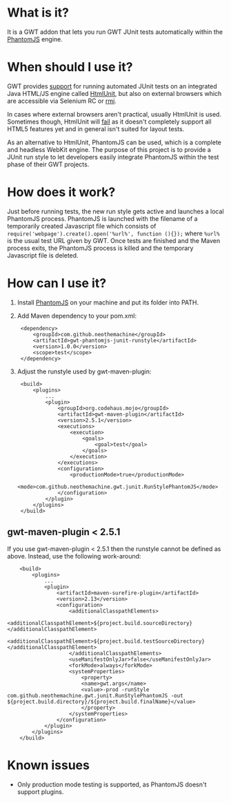 What is it?
===========

It is a GWT addon that lets you run GWT JUnit tests automatically within the
[PhantomJS](http://phantomjs.org/) engine.

When should I use it?
====================

GWT provides [support](https://developers.google.com/web-toolkit/doc/latest/DevGuideTesting)
for running automated JUnit tests on an integrated Java HTML/JS engine called
[HtmlUnit](http://htmlunit.sourceforge.net/), but also on external browsers which are
accessible via Selenium RC or [rmi](https://developers.google.com/web-toolkit/doc/latest/DevGuideTestingRemoteTesting#Remote_Web).

In cases where external browsers aren't practical, usually HtmlUnit is used. Sometimes though,
HtmlUnit will [fail](https://developers.google.com/web-toolkit/doc/latest/DevGuideTestingHtmlUnit) as
it doesn't completely support all HTML5 features yet and in general isn't suited for layout tests.

As an alternative to HtmlUnit, PhantomJS can be used, which is a complete and headless WebKit engine.
The purpose of this project is to provide a JUnit run style to let developers easily integrate
PhantomJS within the test phase of their GWT projects.

How does it work?
=================

Just before running tests, the new run style gets active and launches a local PhantomJS process.
PhantomJS is launched with the filename of a temporarily created Javascript file which consists of
`require('webpage').create().open('%url%', function (){});` where `%url%` is the usual test URL given
by GWT. Once tests are finished and the Maven process exits, the PhantomJS process is killed and
the temporary Javascript file is deleted.

How can I use it?
=================

1. Install [PhantomJS](http://phantomjs.org/download.html) on your machine and put its folder into PATH.
2. Add Maven dependency to your pom.xml:

		<dependency>
			<groupId>com.github.neothemachine</groupId>
			<artifactId>gwt-phantomjs-junit-runstyle</artifactId>
			<version>1.0.0</version>
			<scope>test</scope>
		</dependency>

3. Adjust the runstyle used by gwt-maven-plugin:

		<build>
			<plugins>
				...
				<plugin>
					<groupId>org.codehaus.mojo</groupId>
					<artifactId>gwt-maven-plugin</artifactId>
					<version>2.5.1</version>
					<executions>
						<execution>
							<goals>
								<goal>test</goal>
							</goals>
						</execution>
					</executions>
					<configuration>
						<productionMode>true</productionMode>
						<mode>com.github.neothemachine.gwt.junit.RunStylePhantomJS</mode>
					</configuration>
				</plugin>
			</plugins>
		</build>

gwt-maven-plugin < 2.5.1
------------------------

If you use gwt-maven-plugin < 2.5.1 then the runstyle cannot be defined as above. Instead, use the following work-around:

		<build>
			<plugins>
				...
				<plugin>
					<artifactId>maven-surefire-plugin</artifactId>
					<version>2.13</version>
					<configuration>
						<additionalClasspathElements>
							<additionalClasspathElement>${project.build.sourceDirectory}</additionalClasspathElement>
							<additionalClasspathElement>${project.build.testSourceDirectory}</additionalClasspathElement>
						</additionalClasspathElements>
						<useManifestOnlyJar>false</useManifestOnlyJar>
						<forkMode>always</forkMode>
						<systemProperties>
							<property>
							<name>gwt.args</name>
							<value>-prod -runStyle com.github.neothemachine.gwt.junit.RunStylePhantomJS -out ${project.build.directory}/${project.build.finalName}</value>
							</property>
						</systemProperties>
					</configuration>
				</plugin>
			</plugins>
		</build>


Known issues
============

- Only production mode testing is supported, as PhantomJS doesn't support plugins. 
